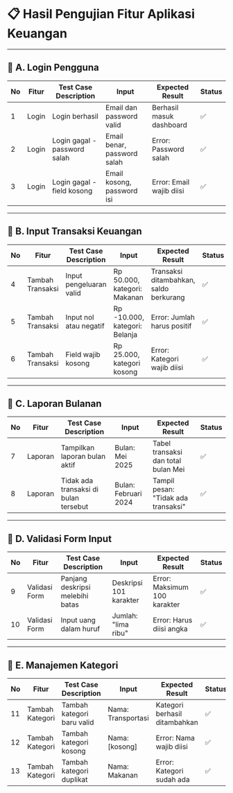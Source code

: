 # 📋 Hasil Pengujian Fitur Aplikasi Keuangan

---

## 📌 A. Login Pengguna

| No | Fitur  | Test Case Description              | Input                        | Expected Result               | Status |
|----|--------|------------------------------------|------------------------------|-------------------------------|--------|
| 1  | Login  | Login berhasil                     | Email dan password valid     | Berhasil masuk dashboard      | ✅     |
| 2  | Login  | Login gagal - password salah       | Email benar, password salah | Error: Password salah         | ✅     |
| 3  | Login  | Login gagal - field kosong         | Email kosong, password isi  | Error: Email wajib diisi      | ✅     |

---

## 📌 B. Input Transaksi Keuangan

| No | Fitur             | Test Case Description       | Input                                | Expected Result                              | Status |
|----|-------------------|-----------------------------|---------------------------------------|-----------------------------------------------|--------|
| 4  | Tambah Transaksi  | Input pengeluaran valid     | Rp 50.000, kategori: Makanan          | Transaksi ditambahkan, saldo berkurang       | ✅     |
| 5  | Tambah Transaksi  | Input nol atau negatif      | Rp -10.000, kategori: Belanja         | Error: Jumlah harus positif                   | ✅     |
| 6  | Tambah Transaksi  | Field wajib kosong          | Rp 25.000, kategori kosong            | Error: Kategori wajib diisi                   | ✅     |

---

## 📌 C. Laporan Bulanan

| No | Fitur    | Test Case Description                   | Input               | Expected Result                            | Status |
|----|----------|------------------------------------------|----------------------|---------------------------------------------|--------|
| 7  | Laporan  | Tampilkan laporan bulan aktif           | Bulan: Mei 2025      | Tabel transaksi dan total bulan Mei         | ✅     |
| 8  | Laporan  | Tidak ada transaksi di bulan tersebut   | Bulan: Februari 2024 | Tampil pesan: "Tidak ada transaksi"         | ✅     |

---

## 📌 D. Validasi Form Input

| No | Fitur          | Test Case Description                  | Input                     | Expected Result                         | Status |
|----|----------------|------------------------------------------|----------------------------|------------------------------------------|--------|
| 9  | Validasi Form  | Panjang deskripsi melebihi batas        | Deskripsi 101 karakter     | Error: Maksimum 100 karakter             | ✅     |
| 10 | Validasi Form  | Input uang dalam huruf                  | Jumlah: "lima ribu"        | Error: Harus diisi angka                 | ✅     |

---

## 📌 E. Manajemen Kategori

| No | Fitur            | Test Case Description         | Input                     | Expected Result                        | Status |
|----|------------------|-------------------------------|----------------------------|----------------------------------------|--------|
| 11 | Tambah Kategori  | Tambah kategori baru valid    | Nama: Transportasi         | Kategori berhasil ditambahkan          | ✅     |
| 12 | Tambah Kategori  | Tambah kategori kosong        | Nama: [kosong]             | Error: Nama wajib diisi                | ✅     |
| 13 | Tambah Kategori  | Tambah kategori duplikat      | Nama: Makanan              | Error: Kategori sudah ada              | ✅     |
